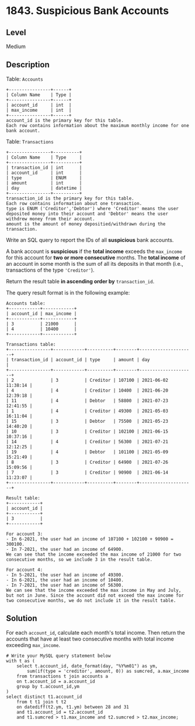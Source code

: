 # 1843. Suspicious Bank Accounts
## Level
Medium

## Description
Table: `Accounts`
```
+----------------+------+
| Column Name    | Type |
+----------------+------+
| account_id     | int  |
| max_income     | int  |
+----------------+------+
account_id is the primary key for this table.
Each row contains information about the maximum monthly income for one bank account.
```

Table: `Transactions`
```
+----------------+----------+
| Column Name    | Type     |
+----------------+----------+
| transaction_id | int      |
| account_id     | int      |
| type           | ENUM     |
| amount         | int      |
| day            | datetime |
+----------------+----------+
transaction_id is the primary key for this table.
Each row contains information about one transaction.
type is ENUM ('Creditor','Debtor') where 'Creditor' means the user deposited money into their account and 'Debtor' means the user withdrew money from their account.
amount is the amount of money depositied/withdrawn during the transaction.
```

Write an SQL query to report the IDs of all **suspicious** bank accounts.

A bank account is **suspicious** if the **total income** exceeds the `max_income` for this account for **two or more consecutive** months. The **total income** of an account in some month is the sum of all its deposits in that month (i.e., transactions of the type `'Creditor'`).

Return the result table **in ascending order by** `transaction_id`.

The query result format is in the following example:

```
Accounts table:
+------------+------------+
| account_id | max_income |
+------------+------------+
| 3          | 21000      |
| 4          | 10400      |
+------------+------------+

Transactions table:
+----------------+------------+----------+--------+---------------------+
| transaction_id | account_id | type     | amount | day                 |
+----------------+------------+----------+--------+---------------------+
| 2              | 3          | Creditor | 107100 | 2021-06-02 11:38:14 |
| 4              | 4          | Creditor | 10400  | 2021-06-20 12:39:18 |
| 11             | 4          | Debtor   | 58800  | 2021-07-23 12:41:55 |
| 1              | 4          | Creditor | 49300  | 2021-05-03 16:11:04 |
| 15             | 3          | Debtor   | 75500  | 2021-05-23 14:40:20 |
| 10             | 3          | Creditor | 102100 | 2021-06-15 10:37:16 |
| 14             | 4          | Creditor | 56300  | 2021-07-21 12:12:25 |
| 19             | 4          | Debtor   | 101100 | 2021-05-09 15:21:49 |
| 8              | 3          | Creditor | 64900  | 2021-07-26 15:09:56 |
| 7              | 3          | Creditor | 90900  | 2021-06-14 11:23:07 |
+----------------+------------+----------+--------+---------------------+

Result table:
+------------+
| account_id |
+------------+
| 3          |
+------------+

For account 3:
- In 6-2021, the user had an income of 107100 + 102100 + 90900 = 300100.
- In 7-2021, the user had an income of 64900.
We can see that the income exceeded the max income of 21000 for two consecutive months, so we include 3 in the result table.

For account 4:
- In 5-2021, the user had an income of 49300.
- In 6-2021, the user had an income of 10400.
- In 7-2021, the user had an income of 56300.
We can see that the income exceeded the max income in May and July, but not in June. Since the account did not exceed the max income for two consecutive months, we do not include it in the result table.
```

## Solution
For each `account_id`, calculate each month's total income. Then return the accounts that have at least two consecutive months with total income exceeding `max_income`.
```
# Write your MySQL query statement below
with t as (
    select t.account_id, date_format(day, "%Y%m01") as ym,
        sum(if(type = 'creditor', amount, 0)) as sumcred, a.max_income
    from transactions t join accounts a 
    on t.account_id = a.account_id
    group by t.account_id,ym
)
select distinct t1.account_id
    from t t1 join t t2 
    on datediff(t2.ym, t1.ym) between 28 and 31   
    and t1.account_id = t2.account_id 
    and t1.sumcred > t1.max_income and t2.sumcred > t2.max_income;
```
